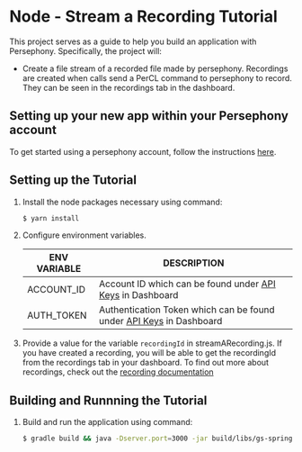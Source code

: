 # Node - Stream a Recording Tutorial

This project serves as a guide to help you build an application with Persephony. Specifically, the project will:

- Create a file stream of a recorded file made by persephony. Recordings are created when calls send a PerCL command to persephony to record. They can be seen in the recordings tab in the dashboard.   

## Setting up your new app within your Persephony account

To get started using a persephony account, follow the instructions [here](https://persephony-docs.readme.io/docs/getting-started-with-persephony).

## Setting up the Tutorial

1. Install the node packages necessary using command:

   ```bash
   $ yarn install
   ```

2. Configure environment variables.

   | ENV VARIABLE            | DESCRIPTION                                                                                                                                                                             |
   | ----------------------- | --------------------------------------------------------------------------------------------------------------------------------------------------------------------------------------- |
   | ACCOUNT_ID              | Account ID which can be found under [API Keys](https://www.persephony.com/dashboard/portal/account/authentication) in Dashboard                                                         |
   | AUTH_TOKEN              | Authentication Token which can be found under [API Keys](https://www.persephony.com/dashboard/portal/account/authentication) in Dashboard                                               |

3. Provide a value for the variable `recordingId` in streamARecording.js. If you have created a recording, you will be able to get the recordingId from the recordings tab in your dashboard. To find out more about recordings, check out the [recording documentation](https://docs.persephony.com/docs/recordings-3)

## Building and Runnning the Tutorial

1. Build and run the application using command:

   ```bash
   $ gradle build && java -Dserver.port=3000 -jar build/libs/gs-spring-boot-0.1.0.jar
   ```
